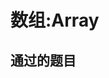# 数组:Array

## 通过的题目

[26. 删除排序数组中的重复项]: https://leetcode-cn.com/problems/remove-duplicates-from-sorted-array/	"remove-duplicates-from-sorted-array"
[27. 移除元素]: https://leetcode-cn.com/problems/remove-element/	"remove-element"


